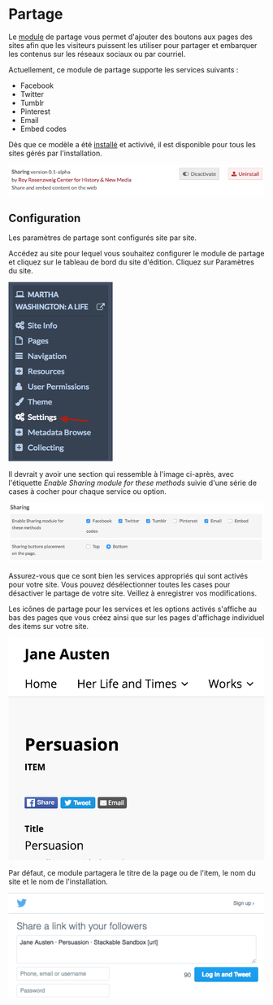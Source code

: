 # Partage

Le [module](../modules/modules.md) de partage vous permet d'ajouter des boutons aux pages des sites afin que les visiteurs puissent les utiliser pour partager et embarquer les contenus sur les réseaux sociaux ou par courriel.

Actuellement, ce module de partage supporte les services suivants :
- Facebook
- Twitter
- Tumblr
- Pinterest
- Email
- Embed codes

Dès que ce modèle a été [installé](../modules/modules.md#installing-modules) et activivé, il est disponible pour tous les sites gérés par l'installation.

![Module de partage installé et activé dans la page de configuration générale des modules](../modules/modulesfiles/sharing1.png)

## Configuration

Les paramètres de partage sont configurés site par site.

Accédez au site pour lequel vous souhaitez configurer le module de partage et cliquez sur le tableau de bord du site d'édition. Cliquez sur Paramètres du site.

![A gauche, options de navigation de chaque site : l'accès aux paramètres est situé en bas](../modules/modulesfiles/sharing2.png)

Il devrait y avoir une section qui ressemble à l'image ci-après, avec l'étiquette *Enable Sharing module for these methods*  suivie d'une série de cases à cocher pour chaque service ou option.

![Réparties sur deux lignes, les cases à cocher pour les options de partage](../modules/modulesfiles/sharing_options.png)

Assurez-vous que ce sont bien les services appropriés qui sont activés pour votre site. Vous pouvez désélectionner toutes les cases pour désactiver le partage de votre site. Veillez à enregistrer vos modifications.

Les icônes de partage pour les services et les options activés s'affiche au bas des pages que vous créez ainsi que sur les pages d'affichage individuel des items sur votre site.

![Boutons de partage pour Facebook, twitter et de courriel affichés sous les boutons de navigation Précédent et Suivant](../modules/modulesfiles/sharing_buttons.png)

Par défaut, ce module partagera le titre de la page ou de l'item, le nom du site et le nom de l'installation.

![Un exemple de tweet pour une page, constitué du titre de la page puis d'un point, suivi de l'intitulé du site puis d'un point, suivi de l'intitulé de l'installation, et se terminant par une URL fictive](../modules/modulesfiles/sharing_display1.png)

